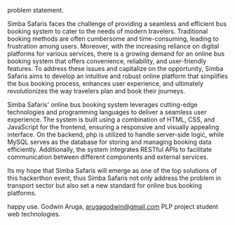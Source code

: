 problem statement.

Simba Safaris faces the challenge of providing a seamless and efficient bus booking system to cater to the needs of modern travelers. Traditional booking methods are often cumbersome and time-consuming, leading to frustration among users. Moreover, with the increasing reliance on digital platforms for various services, there is a growing demand for an online bus booking system that offers convenience, reliability, and user-friendly features. To address these issues and capitalize on the opportunity, Simba Safaris aims to develop an intuitive and robust online platform that simplifies the bus booking process, enhances user experience, and ultimately revolutionizes the way travelers plan and book their journeys.

Simba Safaris' online bus booking system leverages cutting-edge technologies and programming languages to deliver a seamless user experience. The system is built using a combination of HTML, CSS, and JavaScript for the frontend, ensuring a responsive and visually appealing interface. On the backend, php is utilized to handle server-side logic, while MySQL serves as the database for storing and managing booking data efficiently. Additionally, the system integrates RESTful APIs to facilitate communication between different components and external services.

Its my hope that Simba Safaris will emerge as one of the top solutions of this hackerthon event, thus  Simba Safaris not only address the problem in transport sector but also set a new standard for online bus booking platforms.

happy use.
Godwin Aruga, arugagodwin@gmail.com
PLP project student
web technologies.